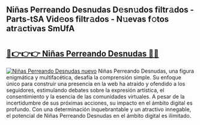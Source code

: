 ## Niñas Perreando Desnudas D𝚎sn𝚞dos filtr𝚊dos - Parts-tSA Vid𝚎os filtr𝚊dos - N𝚞evas f𝚘tos atr𝚊ctivas SmUfA

# <h2><a href="http://mb5r8c3.tromn.icu/?c=Ni%c3%b1as+Perreando+Desnudas">🔗👉👉👉 Niñas Perreando Desnudas 🔗🔗</a></h2>

[![Niñas Perreando Desnudas nuevo](https://i.imgur.com/pEAQMta.gif)](http://mb5r8c3.tromn.icu/?c=Ni%c3%b1as+Perreando+Desnudas)
Niñas Perreando Desnudas, una figura enigmática y multifacética, desafía la comprensión simple. Su enfoque único para construir una presencia en la web ha atraído y ofendido a los seguidores, estimulando debates sobre la expresión artística, el consentimiento y la esencia de las comunidades virtuales. A pesar de la incertidumbre de sus próximas acciones, su impacto en el ámbito digital es profundo. Con una determinación inquebrantable y un atractivo innegable, el potencial de Niñas Perreando Desnudas en el ámbito digital es ilimitado.

